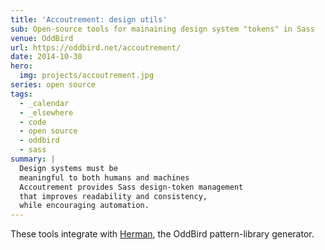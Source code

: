 ```yaml
---
title: 'Accoutrement: design utils'
sub: Open-source tools for mainaining design system "tokens" in Sass
venue: OddBird
url: https://oddbird.net/accoutrement/
date: 2014-10-30
hero:
  img: projects/accoutrement.jpg
series: open source
tags:
  - _calendar
  - _elsewhere
  - code
  - open source
  - oddbird
  - sass
summary: |
  Design systems must be
  meaningful to both humans and machines
  Accoutrement provides Sass design-token management
  that improves readability and consistency,
  while encouraging automation.
---
```


These tools integrate with
[Herman](../herman/),
the OddBird pattern-library generator.
